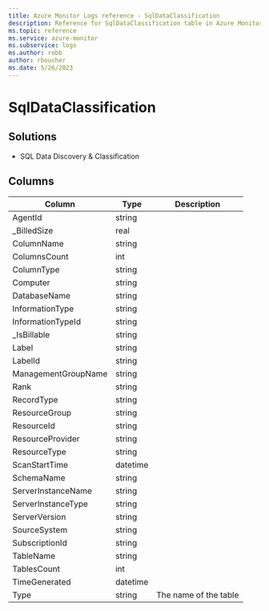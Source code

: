 ```yaml
---
title: Azure Monitor Logs reference - SqlDataClassification
description: Reference for SqlDataClassification table in Azure Monitor Logs.
ms.topic: reference
ms.service: azure-monitor
ms.subservice: logs
ms.author: robb
author: rboucher
ms.date: 5/26/2023
---
```


# SqlDataClassification

 

## Solutions

- SQL Data Discovery & Classification




## Columns

| Column | Type | Description |
| --- | --- | --- |
| AgentId | string |  |
| _BilledSize | real |  |
| ColumnName | string |  |
| ColumnsCount | int |  |
| ColumnType | string |  |
| Computer | string |  |
| DatabaseName | string |  |
| InformationType | string |  |
| InformationTypeId | string |  |
| _IsBillable | string |  |
| Label | string |  |
| LabelId | string |  |
| ManagementGroupName | string |  |
| Rank | string |  |
| RecordType | string |  |
| ResourceGroup | string |  |
| ResourceId | string |  |
| ResourceProvider | string |  |
| ResourceType | string |  |
| ScanStartTime | datetime |  |
| SchemaName | string |  |
| ServerInstanceName | string |  |
| ServerInstanceType | string |  |
| ServerVersion | string |  |
| SourceSystem | string |  |
| SubscriptionId | string |  |
| TableName | string |  |
| TablesCount | int |  |
| TimeGenerated | datetime |  |
| Type | string | The name of the table |
